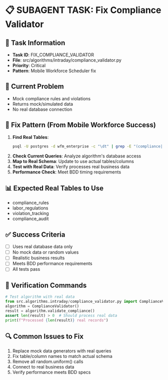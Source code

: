 # 📋 SUBAGENT TASK: Fix Compliance Validator

## 🎯 Task Information
- **Task ID**: FIX_COMPLIANCE_VALIDATOR
- **File**: src/algorithms/intraday/compliance_validator.py
- **Priority**: Critical
- **Pattern**: Mobile Workforce Scheduler fix

## 🚨 Current Problem
- Mock compliance rules and violations
- Returns mock/simulated data
- No real database connection

## 🔧 Fix Pattern (From Mobile Workforce Success)
1. **Find Real Tables**: 
   ```bash
   psql -U postgres -d wfm_enterprise -c "\dt" | grep -E "(compliance|rule|violation|regulation)"
   ```
2. **Check Current Queries**: Analyze algorithm's database access
3. **Map to Real Schema**: Update to use actual tables/columns
4. **Test with Real Data**: Verify processes real business data
5. **Performance Check**: Meet BDD timing requirements

## 📊 Expected Real Tables to Use
- compliance_rules
- labor_regulations
- violation_tracking
- compliance_audit

## ✅ Success Criteria
- [ ] Uses real database data only
- [ ] No mock data or random values
- [ ] Realistic business results
- [ ] Meets BDD performance requirements
- [ ] All tests pass

## 🧪 Verification Commands
```python
# Test algorithm with real data
from src.algorithms.intraday/compliance_validator.py import ComplianceValidator
algorithm = ComplianceValidator()
result = algorithm.validate_compliance()
assert len(result) > 0  # Should process real data
print(f"Processed {len(result)} real records")
```

## 🔍 Common Issues to Fix
1. Replace mock data generators with real queries
2. Fix table/column names to match actual schema
3. Remove all random.uniform() calls
4. Connect to real business data
5. Verify performance meets BDD specs
